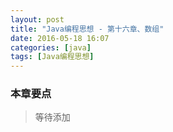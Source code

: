 ```yaml
---
layout: post
title: "Java编程思想 - 第十六章、数组"
date: 2016-05-18 16:07
categories: [java]
tags: [Java编程思想]
---
```


### 本章要点

> 等待添加